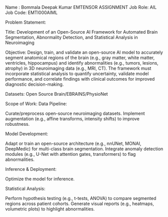 Name : Bommala Deepak Kumar
EMTENSOR ASSIGNMENT
Job Role: AIL
Job Code: EMTI000AIML


Problem Statement:

Title: Development of an Open-Source AI Framework for Automated Brain Segmentation, Abnormality
Detection, and Statistical Analysis in Neuroimaging

Objective:
Design, train, and validate an open-source AI model to accurately segment anatomical regions of the brain
(e.g., gray matter, white matter, ventricles, hippocampus) and identify abnormalities (e.g., tumors, lesions,
atrophy) in 3D neuroimaging data (e.g., MRI, CT). The framework must incorporate statistical analysis to
quantify uncertainty, validate model performance, and correlate findings with clinical outcomes for improved
diagnostic decision-making.

Datasets:
Open Source Brain/EBRAINS/PhysioNet

Scope of Work:
Data Pipeline:

Curate/preprocess open-source neuroimaging datasets.
Implement augmentation (e.g., affine transforms, intensity shifts) to improve robustness.

Model Development:

Adapt or train an open-source architecture (e.g., nnUNet, MONAI, DeepMedic) for multi-class brain
segmentation.
Integrate anomaly detection modules (e.g., U-Net with attention gates, transformers) to flag abnormalities.

Inference &amp; Deployment:

Optimize the model for inference.

Statistical Analysis:

Perform hypothesis testing (e.g., t-tests, ANOVA) to compare segmented regions across patient cohorts.
Generate visual reports (e.g., heatmaps, volumetric plots) to highlight abnormalities.
